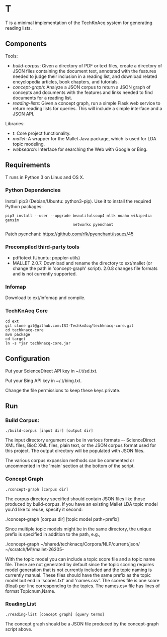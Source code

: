 # T

T is a minimal implementation of the TechKnAcq system for generating
reading lists.


## Components

Tools:
- *build-corpus*:
  Given a directory of PDF or text files, create a directory of JSON files
  containing the document text, annotated with the features needed to judge
  their inclusion in a reading list, and download related encyclopedia
  articles, book chapters, and tutorials.
- *concept-graph*:
  Analyze a JSON corpus to return a JSON graph of concepts and documents
  with the features and links needed to find documents for a reading
  list.
- *reading-lists*:
  Given a concept graph, run a simple Flask web service to return reading
  lists for queries. This will include a simple interface and a JSON API.

Libraries:
- *t*:
  Core project functionality.
- *mallet*:
  A wrapper for the Mallet Java package, which is used for LDA topic modeling.
- *websearch*:
  Interface for searching the Web with Google or Bing.


## Requirements

T runs in Python 3 on Linux and OS X.

### Python Dependencies

Install pip3 (Debian/Ubuntu: python3-pip). Use it to install the
required Python packages:

    pip3 install --user --upgrade beautifulsoup4 nltk noaho wikipedia gensim
                                  networkx pyenchant

Patch pyenchant:
  https://github.com/rfk/pyenchant/issues/45

### Precompiled third-party tools

- pdftotext (Ubuntu: poppler-utils)
- MALLET 2.0.7. Download and rename the directory to ext/mallet (or change
  the path in 'concept-graph' script). 2.0.8 changes file formats and is
  not currently supported.

### Infomap

Download to ext/infomap and compile.

### TechKnAcq Core

    cd ext
    git clone git@github.com:ISI-TechknAcq/techknacq-core.git
    cd techknacq-core
    mvn package
    cd target
    ln -s *jar techknacq-core.jar


## Configuration

Put your ScienceDirect API key in ~/.t/sd.txt.

Put your Bing API key in ~/.t/bing.txt.

Change the file permissions to keep these keys private.


## Run


### Build Corpus:

    ./build-corpus [input dir] [output dir]

The input directory argument can be in various formats -- ScienceDirect XML
files, BioC XML files, plain text, or the JSON corpus format used for this
project. The output directory will be populated with JSON files.

The various corpus expansion methods can be commented or uncommented in the
'main' section at the bottom of the script.


### Concept Graph

    ./concept-graph [corpus dir]

The corpus directory specified should contain JSON files like those produced
by build-corpus. If you have an existing Mallet LDA topic model you'd like
to reuse, specify it second:

   ./concept-graph [corpus dir] [topic model path+prefix]

Since multiple topic models might be in the same directory, the unique prefix
is specified in addition to the path, e.g.,

   ./concept-graph ~/shared/techknacq/Corpora/NLP/current/json/ \
                   ~/scratch/M1/mallet-26205-

With the topic model you can include a topic score file and a topic name file.
These are not generated by default since the topic scoring requires model
generation that is not currently included and the topic naming is currently
manual. These files should have the same prefix as the topic model but end in
'scores.txt' and 'names.csv'. The scores file is one score (float) per line
corresponding to the topics. The names.csv file has lines of format
Topicnum,Name.


### Reading List

    ./reading-list [concept graph] [query terms]

The concept graph should be a JSON file produced by the concept-graph script
above.
